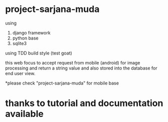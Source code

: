 # project-sarjana-muda

using 
1. django framework
2. python base
3. sqlite3

using TDD build style (test goat)

this web focus to accept request from mobile (android)
for image processing and return a string value and also
stored into the database for end user view. 

*please check "project-sarjana-muda" for mobile base

# thanks to tutorial and documentation available
